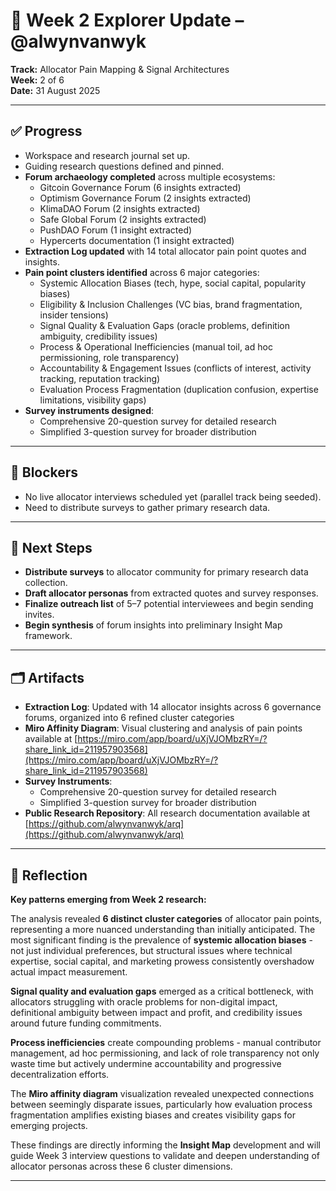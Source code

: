 # 🌱 Week 2 Explorer Update – @alwynvanwyk

**Track:** Allocator Pain Mapping & Signal Architectures  
**Week:** 2 of 6  
**Date:** 31 August 2025  

---

## ✅ Progress
- Workspace and research journal set up.
- Guiding research questions defined and pinned.
- **Forum archaeology completed** across multiple ecosystems:
  - Gitcoin Governance Forum (6 insights extracted)
  - Optimism Governance Forum (2 insights extracted)
  - KlimaDAO Forum (2 insights extracted)
  - Safe Global Forum (2 insights extracted)
  - PushDAO Forum (1 insight extracted)
  - Hypercerts documentation (1 insight extracted)
- **Extraction Log updated** with 14 total allocator pain point quotes and insights.
- **Pain point clusters identified** across 6 major categories:
  - Systemic Allocation Biases (tech, hype, social capital, popularity biases)
  - Eligibility & Inclusion Challenges (VC bias, brand fragmentation, insider tensions)
  - Signal Quality & Evaluation Gaps (oracle problems, definition ambiguity, credibility issues)
  - Process & Operational Inefficiencies (manual toil, ad hoc permissioning, role transparency)
  - Accountability & Engagement Issues (conflicts of interest, activity tracking, reputation tracking)
  - Evaluation Process Fragmentation (duplication confusion, expertise limitations, visibility gaps)
- **Survey instruments designed**:
  - Comprehensive 20-question survey for detailed research
  - Simplified 3-question survey for broader distribution

---

## 🚧 Blockers
- No live allocator interviews scheduled yet (parallel track being seeded).
- Need to distribute surveys to gather primary research data.

---

## 🔭 Next Steps
- **Distribute surveys** to allocator community for primary research data collection.
- **Draft allocator personas** from extracted quotes and survey responses.
- **Finalize outreach list** of 5–7 potential interviewees and begin sending invites.
- **Begin synthesis** of forum insights into preliminary Insight Map framework.

---

## 🗂️ Artifacts
- **Extraction Log**: Updated with 14 allocator insights across 6 governance forums, organized into 6 refined cluster categories
- **Miro Affinity Diagram**: Visual clustering and analysis of pain points available at [https://miro.com/app/board/uXjVJOMbzRY=/?share_link_id=211957903568](https://miro.com/app/board/uXjVJOMbzRY=/?share_link_id=211957903568)
- **Survey Instruments**:
  - Comprehensive 20-question survey for detailed research
  - Simplified 3-question survey for broader distribution
- **Public Research Repository**: All research documentation available at [https://github.com/alwynvanwyk/arq](https://github.com/alwynvanwyk/arq)

---

## 🎯 Reflection
**Key patterns emerging from Week 2 research:**

The analysis revealed **6 distinct cluster categories** of allocator pain points, representing a more nuanced understanding than initially anticipated. The most significant finding is the prevalence of **systemic allocation biases** - not just individual preferences, but structural issues where technical expertise, social capital, and marketing prowess consistently overshadow actual impact measurement.

**Signal quality and evaluation gaps** emerged as a critical bottleneck, with allocators struggling with oracle problems for non-digital impact, definitional ambiguity between impact and profit, and credibility issues around future funding commitments.

**Process inefficiencies** create compounding problems - manual contributor management, ad hoc permissioning, and lack of role transparency not only waste time but actively undermine accountability and progressive decentralization efforts.

The **Miro affinity diagram** visualization revealed unexpected connections between seemingly disparate issues, particularly how evaluation process fragmentation amplifies existing biases and creates visibility gaps for emerging projects.

These findings are directly informing the **Insight Map** development and will guide Week 3 interview questions to validate and deepen understanding of allocator personas across these 6 cluster dimensions.

---
